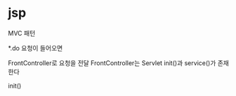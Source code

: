 # jsp


MVC 패턴

*.do 요청이 들어오면

FrontController로 요청을 전달
FrontController는 Servlet
init()과 service()가 존재한다

init()
